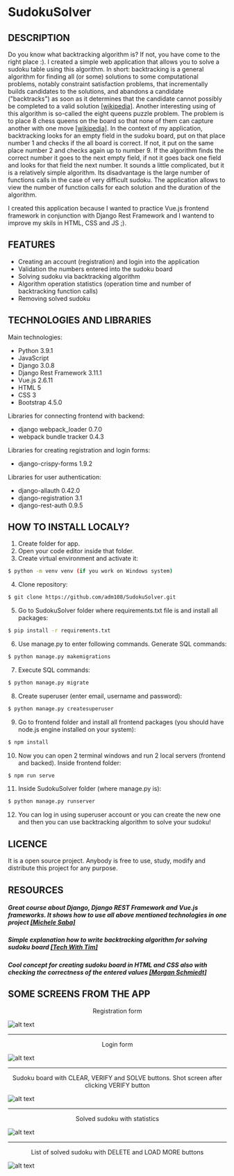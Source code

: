 # SudokuSolver 

## DESCRIPTION
Do you know what backtracking algorithm is? If not, you have come to the right place :). I created a simple web application that allows you to solve a sudoku table using this algorithm. In short: backtracking is a general algorithm for finding all (or some) solutions to some computational problems, notably constraint satisfaction problems, that incrementally builds candidates to the solutions, and abandons a candidate ("backtracks") as soon as it determines that the candidate cannot possibly be completed to a valid solution [[wikipedia]](https://en.wikipedia.org/wiki/Backtracking).
Another interesting using of this algorithm is so-called the eight queens puzzle problem. The problem is to place 8 chess queens on the board so that none of them can capture another with one move [[wikipedia]](https://en.wikipedia.org/wiki/Eight_queens_puzzle). In the context of my application, backtracking looks for an empty field in the sudoku board, put on that place number 1 and checks if the all board is correct. If not, it put on the same place number 2 and checks again up to number 9. If the algorithm finds the correct number it goes to the next empty field, if not it goes back one field and looks for that field the next number. It sounds a little complicated, but it is a relatively simple algorithm. Its disadvantage is the large number of functions calls in the case of very difficult sudoku. The application allows to view the number of function calls for each solution and the duration of the algorithm.

I created this application because I wanted to practice Vue.js frontend framework in conjunction with Django Rest Framework and I wantend to improve my skils in HTML, CSS and JS ;).

## FEATURES
- Creating an account (registration) and login into the application
- Validation the numbers entered into the sudoku board
- Solving sudoku via backtracking algorithm
- Algorithm operation statistics (operation time and number of backtracking function calls)
- Removing solved sudoku

## TECHNOLOGIES AND LIBRARIES
Main technologies:
- Python 3.9.1
- JavaScript
- Django 3.0.8
- Django Rest Framework 3.11.1
- Vue.js 2.6.11
- HTML 5
- CSS 3
- Bootstrap 4.5.0

Libraries for connecting frontend with backend:
- django webpack_loader 0.7.0
- webpack bundle tracker 0.4.3

Libraries for creating registration and login forms:
- django-crispy-forms 1.9.2

Libraries for user authentication:
- django-allauth 0.42.0
- django-registration 3.1
- django-rest-auth 0.9.5

## HOW TO INSTALL LOCALY?
1. Create folder for app.
2. Open your code editor inside that folder.
3. Create virtual environment and activate it:
```sh
$ python -m venv venv (if you work on Windows system)
```
4. Clone repository:
```sh
$ git clone https://github.com/adm108/SudokuSolver.git
```
5. Go to SudokuSolver folder where requirements.txt file is and install all packages:
```sh
$ pip install -r requirements.txt
```
6. Use manage.py to enter following commands. Generate SQL commands:
```sh
$ python manage.py makemigrations
```
7. Execute SQL commands:
```sh
$ python manage.py migrate
```
8. Create superuser (enter email, username and password):
```sh
$ python manage.py createsuperuser
```
9. Go to frontend folder and install all frontend packages (you should have node.js engine installed on your system):
```sh
$ npm install
```
10. Now you can open 2 terminal windows and run 2 local servers (frontend and backed). Inside frontend folder:
```sh
$ npm run serve
```
11. Inside SudokuSolver folder (where manage.py is):
```sh
$ python manage.py runserver
```
12. You can log in using superuser account or you can create the new one and then you can use backtracking algorithm to solve your sudoku!

## LICENCE
It is a open source project. Anybody is free to use, study, modify and distribute this project for any purpose.

## RESOURCES
##### Great course about Django, Django REST Framework and Vue.js frameworks. It shows how to use all above mentioned technologies in one project [[Michele Saba]](https://www.udemy.com/course/the-complete-guide-to-django-rest-framework-and-vue-js/)

##### Simple explanation how to write backtracking algorithm for solving sudoku board [[Tech With Tim]](https://www.youtube.com/playlist?list=PLzMcBGfZo4-kE3aF6Y0wNBNih7hWRAU2o)

##### Cool concept for creating sudoku board in HTML and CSS also with checking the correctness of the entered values [[Morgan Schmiedt]](https://www.youtube.com/watch?v=O-rR1iuzhmU&t=1257s&ab_channel=MorganSchmiedt)

## SOME SCREENS FROM THE APP
<div align="center">Registration form</div>

![alt text](screens/registration.jpg)
***
<div align="center">Login form</div>

![alt text](screens/login.jpg)
***
<div align="center">Sudoku board with CLEAR, VERIFY and SOLVE buttons. Shot screen after clicking VERIFY button</div>

![alt text](screens/board.jpg)
***
<div align="center">Solved sudoku with statistics</div>

![alt text](screens/solved.jpg)
***
<div align="center">List of solved sudoku with DELETE and LOAD MORE buttons</div>

![alt text](screens/list.jpg)
